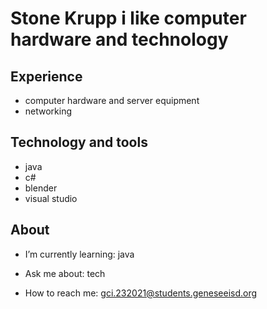 # Stone Krupp i like computer hardware and technology

## Experience

- computer hardware and server equipment
- networking

## Technology and tools
* java
* c#
* blender
* visual studio
## About
- I’m currently learning: java 

- Ask me about: tech

- How to reach me: gci.232021@students.geneseeisd.org

